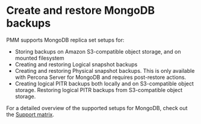 # Create and restore MongoDB backups

PMM supports MongoDB replica set setups for:

  - Storing backups on Amazon S3-compatible object storage, and on mounted filesystem
  - Creating and restoring Logical snapshot backups
  - Creating and restoring Physical snapshot backups. This is only available with Percona Server for MongoDB and requires post-restore actions.
  - Creating logical PITR backups both locally and on S3-compatible object storage. Restoring logical PITR backups from S3-compatible object storage.
  
For a detailed overview of the supported setups for MongoDB, check out the [Support matrix](../backup/mongodb_limitations.md).

